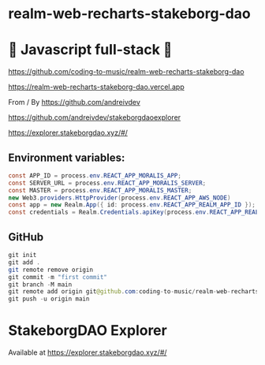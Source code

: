 # realm-web-recharts-stakeborg-dao

# 🚀 Javascript full-stack 🚀

https://github.com/coding-to-music/realm-web-recharts-stakeborg-dao

https://realm-web-recharts-stakeborg-dao.vercel.app

From / By https://github.com/andreivdev

https://github.com/andreivdev/stakeborgdaoexplorer

https://explorer.stakeborgdao.xyz/#/

## Environment variables:

```java
const APP_ID = process.env.REACT_APP_MORALIS_APP;
const SERVER_URL = process.env.REACT_APP_MORALIS_SERVER;
const MASTER = process.env.REACT_APP_MORALIS_MASTER;
new Web3.providers.HttpProvider(process.env.REACT_APP_AWS_NODE)
const app = new Realm.App({ id: process.env.REACT_APP_REALM_APP_ID });
const credentials = Realm.Credentials.apiKey(process.env.REACT_APP_REALM_KEY);
```

## GitHub

```java
git init
git add .
git remote remove origin
git commit -m "first commit"
git branch -M main
git remote add origin git@github.com:coding-to-music/realm-web-recharts-stakeborg-dao.git
git push -u origin main
```

# StakeborgDAO Explorer

Available at https://explorer.stakeborgdao.xyz/#/
